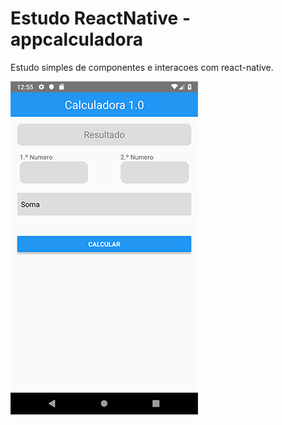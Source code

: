 # Estudo ReactNative - appcalculadora

Estudo simples de componentes e interacoes com react-native.

![Imagem do projeto](img/print.png)
